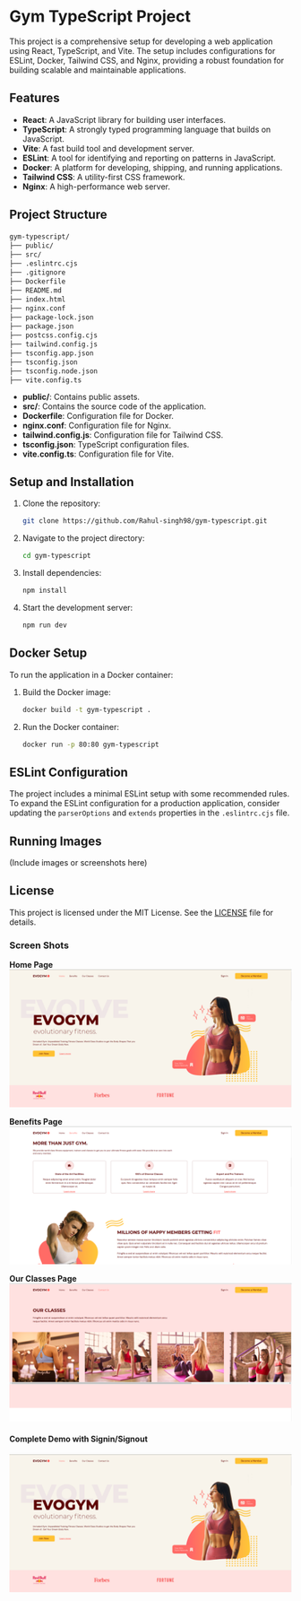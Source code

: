 # Gym TypeScript Project

This project is a comprehensive setup for developing a web application using React, TypeScript, and Vite. The setup includes configurations for ESLint, Docker, Tailwind CSS, and Nginx, providing a robust foundation for building scalable and maintainable applications.

## Features

- **React**: A JavaScript library for building user interfaces.
- **TypeScript**: A strongly typed programming language that builds on JavaScript.
- **Vite**: A fast build tool and development server.
- **ESLint**: A tool for identifying and reporting on patterns in JavaScript.
- **Docker**: A platform for developing, shipping, and running applications.
- **Tailwind CSS**: A utility-first CSS framework.
- **Nginx**: A high-performance web server.

## Project Structure

```raw
gym-typescript/
├── public/
├── src/
├── .eslintrc.cjs
├── .gitignore
├── Dockerfile
├── README.md
├── index.html
├── nginx.conf
├── package-lock.json
├── package.json
├── postcss.config.cjs
├── tailwind.config.js
├── tsconfig.app.json
├── tsconfig.json
├── tsconfig.node.json
├── vite.config.ts
```

- **public/**: Contains public assets.
- **src/**: Contains the source code of the application.
- **Dockerfile**: Configuration file for Docker.
- **nginx.conf**: Configuration file for Nginx.
- **tailwind.config.js**: Configuration file for Tailwind CSS.
- **tsconfig.json**: TypeScript configuration files.
- **vite.config.ts**: Configuration file for Vite.

## Setup and Installation

1. Clone the repository:
   ```sh
   git clone https://github.com/Rahul-singh98/gym-typescript.git
   ```
2. Navigate to the project directory:
   ```sh
   cd gym-typescript
   ```
3. Install dependencies:
   ```sh
   npm install
   ```
4. Start the development server:
   ```sh
   npm run dev
   ```

## Docker Setup

To run the application in a Docker container:

1. Build the Docker image:
   ```sh
   docker build -t gym-typescript .
   ```
2. Run the Docker container:
   ```sh
   docker run -p 80:80 gym-typescript
   ```

## ESLint Configuration

The project includes a minimal ESLint setup with some recommended rules. To expand the ESLint configuration for a production application, consider updating the `parserOptions` and `extends` properties in the `.eslintrc.cjs` file.

## Running Images

(Include images or screenshots here)

## License

This project is licensed under the MIT License. See the [LICENSE](LICENSE) file for details.

### Screen Shots

**Home Page**
![Home Page](./readme_resources/images/header.png)

**Benefits Page**
![Benefits Page](./readme_resources/images/benefits.png)

**Our Classes Page**
![Our Classes Page](./readme_resources/images/ourClasses.png)

#### Complete Demo with Signin/Signout

[![Video Demonstration](./readme_resources/images/header.png)](./readme_resources/videos/evo_gym_demonstration.webm)
